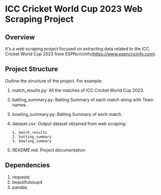 # ICC Cricket World Cup 2023 Web Scraping Project

## Overview
It's a web scraping project focused on extracting data related to the ICC Cricket World Cup 2023 from ESPNcricinfo(https://www.espncricinfo.com).

## Project Structure
Outline the structure of the project. For example:

1. match_results.py: All the matches of ICC Cricket World Cup 2023.
2. batting_summary.py: Batting Summary of each match along with Team names.
3. bowling_summary.py: Batting Summary of each match.
4. dataset.csv: Output dataset obtained from web scraping:
   
       1. match_results
       2. batting_summary
       3. bowling_summary

6. README.md: Project documentation

## Dependencies
1. requests
2. beautifulsoup4
3. pandas

